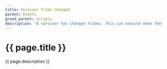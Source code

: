 ```yaml
---
title: Survivor Tribe Changed
parent: Events
grand_parent: Scripts
description: "A survivor has changed tribes. This can execute when they leave a tribe, as well as when they join another tribe."
---
```

# {{ page.title }}

{{ page.description }}
